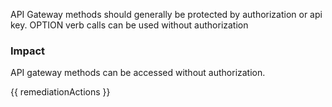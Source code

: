 
API Gateway methods should generally be protected by authorization or api key. OPTION verb calls can be used without authorization

### Impact
API gateway methods can be accessed without authorization.

<!-- DO NOT CHANGE -->
{{ remediationActions }}


